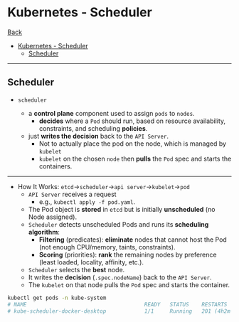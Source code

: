 # Kubernetes - Scheduler

[Back](../../index.md)

- [Kubernetes - Scheduler](#kubernetes---scheduler)
  - [Scheduler](#scheduler)

---

## Scheduler

- `scheduler`

  - a **control plane** component used to assign `pods` to `nodes`.
    - **decides** where a `Pod` should run, based on resource availability, constraints, and scheduling **policies**.
  - just **writes the decision** back to the `API Server`.
    - Not to actually place the pod on the node, which is managed by `kubelet`
    - `kubelet` on the chosen `node` then **pulls** the `Pod` spec and starts the containers.

---

- How It Works: `etcd`->`scheduler`->`api server`->`kubelet`->`pod`
  - `API Server` receives a request
    - e.g., `kubectl apply -f pod.yaml`.
  - The Pod object is **stored** in `etcd` but is initially **unscheduled** (no Node assigned).
  - `Scheduler` detects unscheduled Pods and runs its **scheduling algorithm**:
    - **Filtering** (predicates): **eliminate** nodes that cannot host the Pod (not enough CPU/memory, taints, constraints).
    - **Scoring** (priorities): **rank** the remaining nodes by preference (least loaded, locality, affinity, etc.).
  - `Scheduler` selects the **best** node.
  - It writes the **decision** (`.spec.nodeName`) back to the `API Server`.
  - The `kubelet` on that node pulls the `Pod` spec and starts the container.

```sh
kubectl get pods -n kube-system
# NAME                                     READY   STATUS    RESTARTS         AGE
# kube-scheduler-docker-desktop            1/1     Running   201 (4h2m ago)   148d

```
